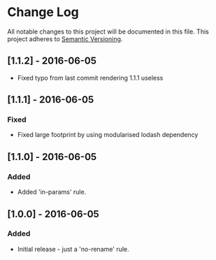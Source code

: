 # Change Log
All notable changes to this project will be documented in this file.
This project adheres to [Semantic Versioning](http://semver.org/).

## [1.1.2] - 2016-06-05
- Fixed typo from last commit rendering 1.1.1 useless

## [1.1.1] - 2016-06-05
### Fixed
- Fixed large footprint by using modularised lodash dependency

## [1.1.0] - 2016-06-05
### Added
- Added 'in-params' rule.

## [1.0.0] - 2016-06-05
### Added
- Initial release - just a 'no-rename' rule.
